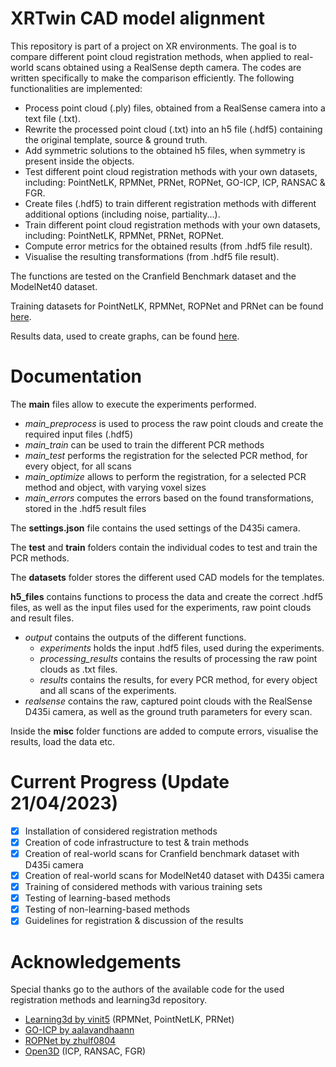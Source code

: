 # XRTwin CAD model alignment

This repository is part of a project on XR environments. The goal is to compare different point cloud registration methods, when applied to real-world scans obtained using a RealSense depth camera. The codes are written specifically to make the comparison efficiently. The following functionalities are implemented:
- Process point cloud (.ply) files, obtained from a RealSense camera into a text file (.txt).
- Rewrite the processed point cloud (.txt) into an h5 file (.hdf5) containing the original template, source & ground truth.
- Add symmetric solutions to the obtained h5 files, when symmetry is present inside the objects.
- Test different point cloud registration methods with your own datasets, including: PointNetLK, RPMNet, PRNet, ROPNet, GO-ICP, ICP, RANSAC & FGR.
- Create files (.hdf5) to train different registration methods with different additional options (including noise, partiality...).
- Train different point cloud registration methods with your own datasets, including: PointNetLK, RPMNet, PRNet, ROPNet.
- Compute error metrics for the obtained results (from .hdf5 file result).
- Visualise the resulting transformations (from .hdf5 file result).

The functions are tested on the Cranfield Benchmark dataset and the ModelNet40 dataset.

Training datasets for PointNetLK, RPMNet, ROPNet and PRNet can be found [here](https://vub-my.sharepoint.com/:f:/g/personal/menthy_denayer_vub_be/EgztyhoVz5JLianKSp7KcxEBhoGzQ2AWnmX_uOmPsXBKbQ?e=U3EBTC).

Results data, used to create graphs, can be found [here](https://vub-my.sharepoint.com/:f:/g/personal/menthy_denayer_vub_be/EgztyhoVz5JLianKSp7KcxEBhoGzQ2AWnmX_uOmPsXBKbQ?e=U3EBTC).

# Documentation
The __main__ files allow to execute the experiments performed. 
- _main_preprocess_ is used to process the raw point clouds and create the required input files (.hdf5)
- _main_train_ can be used to train the different PCR methods
- _main_test_ performs the registration for the selected PCR method, for every object, for all scans
- _main_optimize_ allows to perform the registration, for a selected PCR method and object, with varying voxel sizes
- _main_errors_ computes the errors based on the found transformations, stored in the .hdf5 result files

The __settings.json__ file contains the used settings of the D435i camera.

The __test__ and __train__ folders contain the individual codes to test and train the PCR methods.

The __datasets__ folder stores the different used CAD models for the templates.

__h5_files__ contains functions to process the data and create the correct .hdf5 files, as well as the input files used for the experiments, raw point clouds and result files.
- _output_ contains the outputs of the different functions.
  - _experiments_ holds the input .hdf5 files, used during the experiments.
  - _processing_results_ contains the results of processing the raw point clouds as .txt files.   
  - _results_ contains the results, for every PCR method, for every object and all scans of the experiments.
- _realsense_ contains the raw, captured point clouds with the RealSense D435i camera, as well as the ground truth parameters for every scan.

Inside the __misc__ folder functions are added to compute errors, visualise the results, load the data etc.

# Current Progress (Update 21/04/2023)
- [x] Installation of considered registration methods
- [x] Creation of code infrastructure to test & train methods
- [x] Creation of real-world scans for Cranfield benchmark dataset with D435i camera
- [x] Creation of real-world scans for ModelNet40 dataset with D435i camera
- [X] Training of considered methods with various training sets
- [X] Testing of learning-based methods
- [X] Testing of non-learning-based methods
- [X] Guidelines for registration & discussion of the results

# Acknowledgements
Special thanks go to the authors of the available code for the used registration methods and learning3d repository.
- [Learning3d by vinit5](https://github.com/vinits5/learning3d#use-your-own-data) (RPMNet, PointNetLK, PRNet)
- [GO-ICP by aalavandhaann](https://github.com/aalavandhaann/go-icp_cython)
- [ROPNet by zhulf0804](https://github.com/zhulf0804/ROPNet)
- [Open3D](http://www.open3d.org/) (ICP, RANSAC, FGR)
